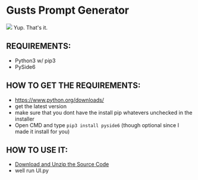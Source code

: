 # Gusts Prompt Generator
![](https://cdn.discordapp.com/attachments/1115298809682071572/1167725160317595688/169847777169038370.png?ex=654f2bcd&is=653cb6cd&hm=95036ed33bdb163afdc0944fc14791308150c62e491faf15a81494ea9b208288&)
Yup. That's it.


## REQUIREMENTS:
- Python3 w/ pip3
- PySide6

## HOW TO GET THE REQUIREMENTS:
- https://www.python.org/downloads/
- get the latest version
- make sure that you dont have the install pip whatevers unchecked in the installer
- Open CMD and type `pip3 install pyside6` (though optional since I made it install for you)

## HOW TO USE IT:
- [Download and Unzip the Source Code](https://github.com/gustwho/gusts-prompt-generator/releases/latest)
- well run UI.py